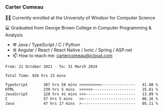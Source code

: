 ### Carter Comeau

🙋‍♂️ Currently enrolled at the University of Windsor for Computer Science

💻 Graduated from George Brown College in Computer Programming & Analysis

- ⚒️ Java / TypeScript / C / Python
- ⚙️ Angular / React / React Native / Ionic / Spring / ASP.net
- 📫 How to reach me: cartercomeau@icloud.com

<!--START_SECTION:waka-->

```txt
From: 21 October 2021 - To: 31 March 2024

Total Time: 926 hrs 23 mins

TypeScript       387 hrs 58 mins >>>>>>>>>>---------------   41.88 %
HTML             239 hrs 5 mins  >>>>>>-------------------   25.81 %
JavaScript       128 hrs 41 mins >>>----------------------   13.89 %
C                57 hrs 5 mins   >>-----------------------   06.16 %
Java             47 hrs 17 mins  >------------------------   05.11 %
```

<!--END_SECTION:waka-->
